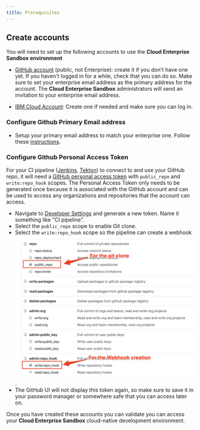 ```yaml
---
title: Prerequisites
---
```

<!--- cSpell:ignore ICPA openshiftconsole Theia userid toolset crwexposeservice gradlew bluemix ocinstall Mico crwopenlink crwopenapp swaggerui gitpat gituser  buildconfig yourproject wireframe devenvsetup viewapp crwopenlink  atemplatized rtifactoryurlsetup Kata Koda configmap Katacoda checksetup cndp katacoda checksetup Linespace igccli regcred REPLACEME Tavis pipelinerun openshiftcluster invokecloudshell cloudnative sampleapp bwoolf hotspots multicloud pipelinerun Sricharan taskrun Vadapalli Rossel REPLACEME cloudnativesampleapp artifactoryuntar untar Hotspot devtoolsservices Piyum Zonooz Farr Kamal Arora Laszewski  Roadmap roadmap Istio Packt buildpacks automatable ksonnet jsonnet targetport podsiks SIGTERM SIGKILL minikube apiserver multitenant kubelet multizone Burstable checksetup handson  stockbffnode codepatterns devenvsetup newwindow preconfigured cloudantcredentials apikey Indexyaml classname  errorcondition tektonpipeline gradlew gitsecret viewapp cloudantgitpodscreen crwopenlink cdply crwopenapp -->

## Create accounts

You will need to set up the following accounts to use the **Cloud Enterprise
 Sandbox environment**

- [GitHub account](http://github.com) (public, not Enterprise): create it if
 you don't have one yet. If you haven't logged in for a while, check that
  you can do so. Make sure to set your enterprise email address as
   the primary address for the account. The **Cloud Enterprise Sandbox** administrators will send an invitation to your enterprise email address.

- [IBM Cloud Account](https://cloud.ibm.com): Create one if needed and make sure you can log in. 

### Configure Github Primary Email address

- Setup your primary email address to match your enterprise one. Follow these [instructions](https://help.github.com/en/github/setting-up-and-managing-your-github-user-account/changing-your-primary-email-address).

### Configure Github Personal Access Token
For your CI pipeline ([Jenkins](/guides/continuous-integration), [Tekton](/guides/continuous-integration-tekton)) to connect to and use your GitHub repo, it will need a [GitHub personal access token](https://help.github.com/en/github/authenticating-to-github/creating-a-personal-access-token-for-the-command-line) with `public_repo` and `write:repo_hook` scopes. The Personal Access Token only needs to be generated once because it is associated with the GitHub account and can be used to access any organizations and repositories that the account can access.


- Navigate to [Developer Settings](https://github.com/settings/tokens) and generate a new token. Name it something like "CI pipeline".
- Select the `public_repo` scope to enable Git clone.
- Select the `write:repo_hook` scope so the pipeline can create a webhook
![Pipeline OAuth scopes](pipeline-scopes.png).
- The GitHub UI will not display this token again, so make sure to save
  it in your password manager or somewhere safe that you can access later on.
  
Once you have created these accounts you can validate you can access your
**Cloud Enterprise Sandbox** cloud-native development environment.
